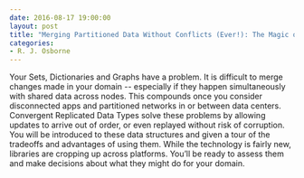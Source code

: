 ```yaml
---
date: 2016-08-17 19:00:00
layout: post
title: "Merging Partitioned Data Without Conflicts (Ever!): The Magic of CRDTs"
categories:
- R. J. Osborne
---
```


Your Sets, Dictionaries and Graphs have a problem. It is difficult to merge changes made in your domain -- especially
if they happen simultaneously with shared data across nodes. This compounds once you consider disconnected apps and
partitioned networks in or between data centers. Convergent Replicated Data Types solve these problems by allowing
updates to arrive out of order, or even replayed without risk of corruption. You will be introduced to these data
structures and given a tour of the tradeoffs and advantages of using them. While the technology is fairly new,
libraries are cropping up across platforms. You’ll be ready to assess them and make decisions about what they might
do for your domain.
